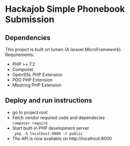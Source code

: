 # Hackajob Simple Phonebook Submission
## Dependencies
This project is built on lumen (A laravel MicroFramework). \
Requirements: 
- PHP >= 7.2
- Composer
- OpenSSL PHP Extension
- PDO PHP Extension
- Mbstring PHP Extension
## Deploy and run instructions
- go to project root
- Fetch vendor required code and dependecies \
```composer require```
- Start built-in PHP development server \
``` php -S localhost:8000 -t public```
- The API is now available on http://localhost:8000
